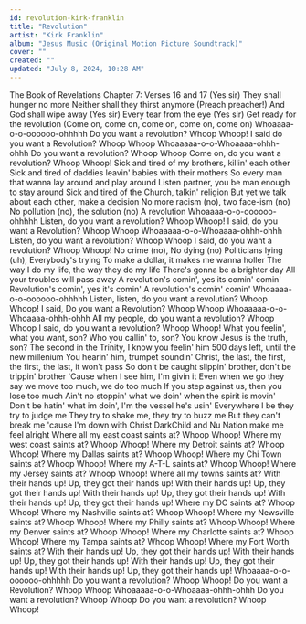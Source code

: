 ```yaml
---
id: revolution-kirk-franklin
title: "Revolution"
artist: "Kirk Franklin"
album: "Jesus Music (Original Motion Picture Soundtrack)"
cover: ""
created: ""
updated: "July 8, 2024, 10:28 AM"
---
```


The Book of Revelations
Chapter 7: Verses 16 and 17 (Yes sir)
They shall hunger no more
Neither shall they thirst anymore (Preach preacher!)
And God shall wipe away (Yes sir)
Every tear from the eye (Yes sir)
Get ready for the revolution
(Come on, come on, come on, come on, come on)
Whoaaaa-o-o-oooooo-ohhhhh
Do you want a revolution?
Whoop Whoop!
I said do you want a Revolution?
Whoop Whoop
Whoaaaaa-o-o-Whoaaaa-ohhh-ohhh
Do you want a revolution?
Whoop Whoop
Come on, do you want a revolution?
Whoop Whoop!
Sick and tired of my brothers, killin' each other
Sick and tired of daddies leavin' babies with their mothers
So every man that wanna lay around and play around
Listen partner, you be man enough to stay around
Sick and tired of the Church, talkin' religion
But yet we talk about each other, make a decision
No more racism (no), two face-ism (no)
No pollution (no), the solution (no)
A revolution
Whoaaaa-o-o-oooooo-ohhhhh
Listen, do you want a revolution?
Whoop Whoop!
I said, do you want a Revolution?
Whoop Whoop
Whoaaaaa-o-o-Whoaaaa-ohhh-ohhh
Listen, do you want a revolution?
Whoop Whoop
I said, do you want a revolution?
Whoop Whoop!
No crime (no), No dying (no)
Politicians lying (uh), Everybody's trying
To make a dollar, it makes me wanna holler
The way I do my life, the way they do my life
There's gonna be a brighter day
All your troubles will pass away
A revolution's comin', yes its comin' comin'
Revolution's comin', yes it's comin'
A revolution's comin' comin'
Whoaaaa-o-o-oooooo-ohhhhh
Listen, listen, do you want a revolution?
Whoop Whoop!
I said, Do you want a Revolution?
Whoop Whoop
Whoaaaaa-o-o-Whoaaaa-ohhh-ohhh
All my people, do you want a revolution?
Whoop Whoop
I said, do you want a revolution?
Whoop Whoop!
What you feelin', what you want, son?
Who you callin' to, son?
You know Jesus is the truth, son?
The second in the Trinity, I know you feelin' him
500 days left, until the new millenium
You hearin' him, trumpet soundin'
Christ, the last, the first, the first, the last, it won't pass
So don't be caught slippin' brother, don't be trippin' brother
'Cause when I see him, I'm givin it
Even when we go they say we move too much, we do too much
If you step against us, then you lose too much
Ain't no stoppin' what we doin' when the spirit is movin'
Don't be hatin' what im doin', I'm the vessel he's usin'
Everywhere I be they try to judge me
They try to shake me, they try to buzz me
But they can't break me 'cause I'm down with Christ
DarkChild and Nu Nation make me feel alright
Where all my east coast saints at? Whoop Whoop!
Where my west coast saints at? Whoop Whoop!
Where my Detroit saints at? Whoop Whoop!
Where my Dallas saints at? Whoop Whoop!
Where my Chi Town saints at? Whoop Whoop!
Where my A-T-L saints at? Whoop Whoop!
Where my Jersey saints at? Whoop Whoop!
Where all my towns saints at?
With their hands up! Up, they got their hands up!
With their hands up! Up, they got their hands up!
With their hands up! Up, they got their hands up!
With their hands up! Up, they got their hands up!
Where my DC saints at? Whoop Whoop!
Where my Nashville saints at? Whoop Whoop!
Where my Newsville saints at? Whoop Whoop!
Where my Philly saints at? Whoop Whoop!
Where my Denver saints at? Whoop Whoop!
Where my Charlotte saints at? Whoop Whoop!
Where my Tampa saints at? Whoop Whoop!
Where my Fort Worth saints at?
With their hands up! Up, they got their hands up!
With their hands up! Up, they got their hands up!
With their hands up! Up, they got their hands up!
With their hands up! Up, they got their hands up!
Whoaaaa-o-o-oooooo-ohhhhh
Do you want a revolution?
Whoop Whoop!
Do you want a Revolution?
Whoop Whoop
Whoaaaaa-o-o-Whoaaaa-ohhh-ohhh
Do you want a revolution?
Whoop Whoop
Do you want a revolution?
Whoop Whoop!